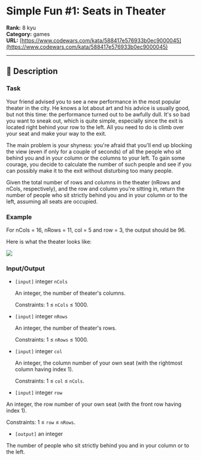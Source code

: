 # Simple Fun #1: Seats in Theater

**Rank:** 8 kyu  
**Category:** games  
**URL:** [https://www.codewars.com/kata/588417e576933b0ec9000045](https://www.codewars.com/kata/588417e576933b0ec9000045)

---

## 📝 Description

### Task
Your friend advised you to see a new performance in the most popular theater in the city. He knows a lot about art and his advice is usually good, but not this time: the performance turned out to be awfully dull. It's so bad you want to sneak out, which is quite simple, especially since the exit is located right behind your row to the left. All you need to do is climb over your seat and make your way to the exit.

 The main problem is your shyness: you're afraid that you'll end up blocking the view (even if only for a couple of seconds) of all the people who sit behind you and in your column or the columns to your left. To gain some courage, you decide to calculate the number of such people and see if you can possibly make it to the exit without disturbing too many people.

 Given the total number of rows and columns in the theater (nRows and nCols, respectively), and the row and column you're sitting in, return the number of people who sit strictly behind you and in your column or to the left, assuming all seats are occupied.

### Example

 For nCols = 16, nRows = 11, col = 5 and row = 3, the output should be 96.

 Here is what the theater looks like:

 ![](https://files.gitter.im/myjinxin2015/eAjZ/blob)

### Input/Output


 - `[input]` integer `nCols`

   An integer, the number of theater's columns.

   Constraints: 1 ≤ `nCols` ≤ 1000.

 - `[input]` integer `nRows`

   An integer, the number of theater's rows.

   Constraints: 1 ≤ `nRows` ≤ 1000.

 - `[input]` integer `col`

   An integer, the column number of your own seat (with the rightmost column having index 1).

   Constraints: 1 ≤ `col` ≤ `nCols`.

 - `[input]` integer `row`

  An integer, the row number of your own seat (with the front row having index 1).

  Constraints: 1 ≤ `row` ≤ `nRows`.

 - `[output]` an integer

  The number of people who sit strictly behind you and in your column or to the left.

